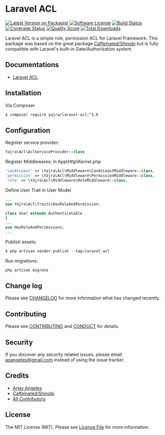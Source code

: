 # Laravel ACL

[![Latest Version on Packagist][ico-version]][link-packagist]
[![Software License][ico-license]](LICENSE.md)
[![Build Status][ico-travis]][link-travis]
[![Coverage Status][ico-scrutinizer]][link-scrutinizer]
[![Quality Score][ico-code-quality]][link-code-quality]
[![Total Downloads][ico-downloads]][link-downloads]

Laravel ACL is a simple role, permission ACL for Laravel Framework.
This package was based on the great package [Caffeinated/Shinobi](https://github.com/caffeinated/shinobi) but is fully compatible with Laravel's built-in Gate/Authorization system.

## Documentations
- [Laravel ACL][link-docs]

## Installation

Via Composer

``` bash
$ composer require yajra/laravel-acl:^3.0
```

## Configuration
Register service provider:
``` php
Yajra\Acl\AclServiceProvider::class
```

Register Middlewares: in App\Http\Kernel.php
```php
'canAtLeast' => \Yajra\Acl\Middleware\CanAtLeastMiddleware::class,
'permission' => \Yajra\Acl\Middleware\PermissionMiddleware::class,
'role' => \Yajra\Acl\Middleware\RoleMiddleware::class,
```

Define User Trait in User Model
```php
...
use Yajra\Acl\Traits\HasRoleAndPermission;

class User extends Authenticatable
{
...
use HasRoleAndPerimssions; 
...
```

Publish assets:
```php
$ php artisan vendor:publish --tag=laravel-acl
```

Run migrations:
```php
php artisan migrate
```

## Change log

Please see [CHANGELOG](CHANGELOG.md) for more information what has changed recently.

## Contributing

Please see [CONTRIBUTING](CONTRIBUTING.md) and [CONDUCT](CONDUCT.md) for details.

## Security

If you discover any security related issues, please email aqangeles@gmail.com instead of using the issue tracker.

## Credits

- [Arjay Angeles][link-author]
- [Caffeinated/Shinobi](https://github.com/caffeinated/shinobi)
- [All Contributors][link-contributors]

## License

The MIT License (MIT). Please see [License File](LICENSE.md) for more information.

[ico-version]: https://img.shields.io/packagist/v/yajra/laravel-acl.svg?style=flat-square
[ico-license]: https://img.shields.io/badge/license-MIT-brightgreen.svg?style=flat-square
[ico-travis]: https://img.shields.io/travis/yajra/laravel-acl/master.svg?style=flat-square
[ico-scrutinizer]: https://img.shields.io/scrutinizer/coverage/g/yajra/laravel-acl.svg?style=flat-square
[ico-code-quality]: https://img.shields.io/scrutinizer/g/yajra/laravel-acl.svg?style=flat-square
[ico-downloads]: https://img.shields.io/packagist/dt/yajra/laravel-acl.svg?style=flat-square

[link-packagist]: https://packagist.org/packages/yajra/laravel-acl
[link-travis]: https://travis-ci.org/yajra/laravel-acl
[link-scrutinizer]: https://scrutinizer-ci.com/g/yajra/laravel-acl/code-structure
[link-code-quality]: https://scrutinizer-ci.com/g/yajra/laravel-acl
[link-downloads]: https://packagist.org/packages/yajra/laravel-acl
[link-author]: https://github.com/yajra
[link-contributors]: ../../contributors
[link-docs]: https://yajrabox.com/docs/laravel-acl/3.0
